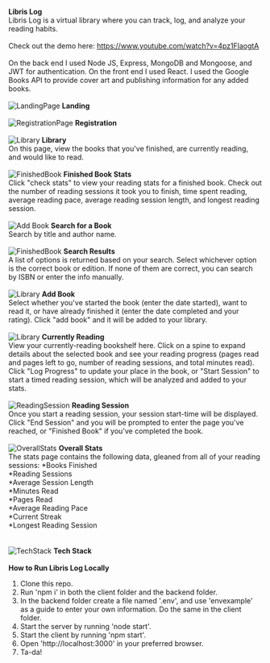 **Libris Log**<br>
Libris Log is a virtual library where you can track, log, and analyze your reading habits. 
<br>
<br>
Check out the demo here: https://www.youtube.com/watch?v=4pz1FlaogtA
<br>
<br>
On the back end I used Node JS, Express, MongoDB and Mongoose, and JWT for authentication. On the front end I used React. I used the Google Books API to provide cover art and publishing information for any added books.
<br>
<br>
![LandingPage](screenshots/Scren/landing.png)
**Landing**
<br>
<br>
![RegistrationPage](screenshots/registration.png)
**Registration**
<br>
<br>
![Library](screenshots/library.png)
**Library**
<br>
On this page, view the books that you've finished, are currently reading, and would like to read.
<br>
<br>
![FinishedBook](screenshots/details.png)
**Finished Book Stats**
<br>
Click "check stats" to view your reading stats for a finished book. Check out the number of reading sessions it took you to finish, time spent reading, average reading pace, average reading session length, and longest reading session.
<br>
<br>
![Add Book](screenshots/search.png)
**Search for a Book**
<br>
Search by title and author name.
<br>
<br>
![FinishedBook](screenshots/search1.png)
**Search Results**
<br>
A list of options is returned based on your search. Select whichever option is the correct book or edition. If none of them are correct, you can search by ISBN or enter the info manually.
<br>
<br>
![Library](screenshots/search2.png)
**Add Book**
<br>
Select whether you've started the book (enter the date started), want to read it, or have already finished it (enter the date completed and your rating). Click "add book" and it will be added to your library.
<br>
<br>
![Library](screenshots/current.png)
**Currently Reading**
<br>
View your currently-reading bookshelf here. Click on a spine to expand details about the selected book and see your reading progress (pages read and pages left to go, number of reading sessions, and total minutes read). Click "Log Progress" to update your place in the book, or "Start Session" to start a timed reading session, which will be analyzed and added to your stats.
<br>
<br>
![ReadingSession](screenshots/session.png)
**Reading Session**
<br>
Once you start a reading session, your session start-time will be displayed. Click "End Session" and you will be prompted to enter the page you've reached, or "Finished Book" if you've completed the book. 
<br>
<br>
![OverallStats](screenshots/stats.png)
**Overall Stats**
<br>
The stats page contains the following data, gleaned from all of your reading sessions:
*Books Finished<br>
*Reading Sessions<br>
*Average Session Length<br>
*Minutes Read<br>
*Pages Read<br>
*Average Reading Pace<br>
*Current Streak<br>
*Longest Reading Session<br>
<br>
<br>
![TechStack](screenshots/techstack.png)
**Tech Stack**
<br>
<br>
**How to Run Libris Log Locally**
1. Clone this repo.
2. Run 'npm i' in both the client folder and the backend folder.
3. In the backend folder create a file named '.env', and use 'envexample' as a guide to enter your own information. Do the same in the client folder.
4. Start the server by running 'node start'.
5. Start the client by running 'npm start'. 
6. Open 'http://localhost:3000' in your preferred browser.
7. Ta-da!
